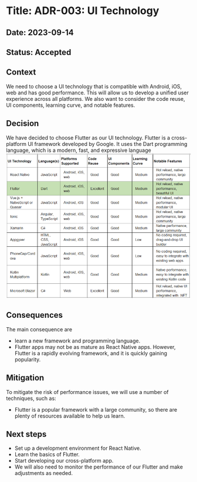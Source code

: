 # Title: ADR-003: UI Technology
## Date: 2023-09-14
## Status: Accepted

## Context
We need to choose a UI technology that is compatible with Android, iOS, web and has good performance. This will allow us to develop a unified user experience across all platforms.
We also want to consider the code reuse, UI components, learning curve, and notable features.
 
## Decision
We have decided to choose Flutter as our UI technology. Flutter is a cross-platform UI framework developed by Google. It uses the Dart programming language, which is a modern, fast, and expressive language
![UI Technology Comparison](UITechnologyComparison.PNG)
## Consequences
The main consequence are 
* learn a new framework and programming language. 
* Flutter apps may not be as mature as React Native apps. However, Flutter is a rapidly evolving framework, and it is quickly gaining popularity.

## Mitigation
To mitigate the risk of performance issues, we will use a number of techniques, such as:
* Flutter is a popular framework with a large community, so there are plenty of resources available to help us learn.

## Next steps
* Set up a development environment for React Native.
* Learn the basics of Flutter.
* Start developing our cross-platform app.
* We will also need to monitor the performance of our Flutter and make adjustments as needed.
